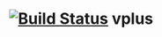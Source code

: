 [![Build Status](https://travis-ci.org/dtelaroli/vplus.png?branch=master)](https://travis-ci.org/dtelaroli/vplus)
vplus
=====